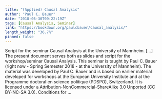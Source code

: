 ```yaml
---
title: "(Applied) Causal Analysis"
author: "Paul C. Bauer"
date: "2018-05-30T09:22:19Z"
tags: [Causal Analysis, Seminar]
link: "https://bookdown.org/paulcbauer/causal_analysis/"
length_weight: "36.7%"
pinned: false
---
```


Script for the seminar Causal Analysis at the University of Mannheim. [...] The present document serves both as slides and script for the workshop/seminar Causal Analysis. This seminar is taught by Paul C. Bauer (right now - Spring Semester 2018 - at the University of Mannheim). The material was developed by Paul C. Bauer and is based on earlier material developed for workshops at the European University Institute and at the Programme doctoral en science politique (PDSPO), Switzerland. It is licensed under a Attribution-NonCommercial-ShareAlike 3.0 Unported (CC BY-NC-SA 3.0). Conditions for ...
